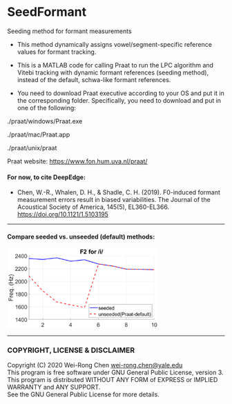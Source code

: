 # SeedFormant
Seeding method for formant measurements
- This method dynamically assigns vowel/segment-specific reference values for formant tracking. 
- This is a MATLAB code for calling Praat to run the LPC algorithm and Vitebi tracking with dynamic formant references (seeding method), instead of the default, schwa-like formant references. 

- You need to download Praat executive according to your OS and put it in the corresponding folder.
Specifically, you need to download and put in one of the following:

./praat/windows/Praat.exe

./praat/mac/Praat.app

./praat/unix/praat

Praat website: https://www.fon.hum.uva.nl/praat/

<!-- - A tutorial video can be downloaded here:
 [SeedFormant tutorial](https://yaleedu-my.sharepoint.com/:v:/g/personal/wei-rong_chen_yale_edu/EUHwgnx0VfJGpdY2lIHEVZ8BTw-rFqL1MNRlpqNJzU2x3w?e=t3i9xG)   -->
#### For now, to cite DeepEdge:
- Chen, W.-R., Whalen, D. H., & Shadle, C. H. (2019). F0-induced formant measurement errors result in biased variabilities. The Journal of the Acoustical Society of America, 145(5), EL360-EL366. https://doi.org/10.1121/1.5103195 

---------------------------------------
#### Compare seeded vs. unseeded (default) methods:

<p align="left"><img src="./figures/compare_seeded_unseeded.png" width="350"></p>


---------------------------------------
### COPYRIGHT, LICENSE & DISCLAIMER
Copyright (C) 2020 Wei-Rong Chen <wei-rong.chen@yale.edu>  
This program is free software under GNU General Public License, version 3.  
This program is distributed WITHOUT ANY FORM of EXPRESS or IMPLIED WARRANTY and ANY SUPPORT.    
See the GNU General Public License for more details.  



